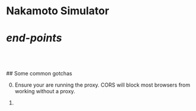 # Nakamoto Simulator <br>
# *end-points*<br>  
<br />
<br />
<br />
## Some common gotchas

0. Ensure your are running the proxy.  CORS will block most browsers from working without a proxy.
   
1. 